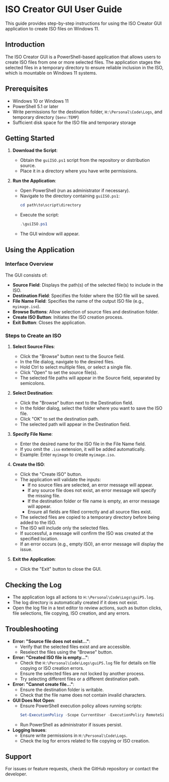 # ISO Creator GUI User Guide

This guide provides step-by-step instructions for using the ISO Creator GUI application to create ISO files on Windows 11.

## Introduction

The ISO Creator GUI is a PowerShell-based application that allows users to create ISO files from one or more selected files. The application stages the selected files in a temporary directory to ensure reliable inclusion in the ISO, which is mountable on Windows 11 systems.

## Prerequisites

- Windows 10 or Windows 11
- PowerShell 5.1 or later
- Write permissions for the destination folder, `H:\Personal\Code\Logs`, and temporary directory (`$env:TEMP`)
- Sufficient disk space for the ISO file and temporary storage

## Getting Started

1. **Download the Script**:
   - Obtain the `guiISO.ps1` script from the repository or distribution source.
   - Place it in a directory where you have write permissions.

2. **Run the Application**:
   - Open PowerShell (run as administrator if necessary).
   - Navigate to the directory containing `guiISO.ps1`:
     ```powershell
     cd path\to\script\directory
     ```
   - Execute the script:
     ```powershell
     .\guiISO.ps1
     ```
   - The GUI window will appear.

## Using the Application

### Interface Overview

The GUI consists of:
- **Source Field**: Displays the path(s) of the selected file(s) to include in the ISO.
- **Destination Field**: Specifies the folder where the ISO file will be saved.
- **File Name Field**: Specifies the name of the output ISO file (e.g., `myimage.iso`).
- **Browse Buttons**: Allow selection of source files and destination folder.
- **Create ISO Button**: Initiates the ISO creation process.
- **Exit Button**: Closes the application.

### Steps to Create an ISO

1. **Select Source Files**:
   - Click the "Browse" button next to the Source field.
   - In the file dialog, navigate to the desired files.
   - Hold Ctrl to select multiple files, or select a single file.
   - Click "Open" to set the source file(s).
   - The selected file paths will appear in the Source field, separated by semicolons.

2. **Select Destination**:
   - Click the "Browse" button next to the Destination field.
   - In the folder dialog, select the folder where you want to save the ISO file.
   - Click "OK" to set the destination path.
   - The selected path will appear in the Destination field.

3. **Specify File Name**:
   - Enter the desired name for the ISO file in the File Name field.
   - If you omit the `.iso` extension, it will be added automatically.
   - Example: Enter `myimage` to create `myimage.iso`.

4. **Create the ISO**:
   - Click the "Create ISO" button.
   - The application will validate the inputs:
     - If no source files are selected, an error message will appear.
     - If any source file does not exist, an error message will specify the missing file.
     - If the destination folder or file name is empty, an error message will appear.
     - Ensure all fields are filled correctly and all source files exist.
   - The selected files are copied to a temporary directory before being added to the ISO.
   - The ISO will include only the selected files.
   - If successful, a message will confirm the ISO was created at the specified location.
   - If an error occurs (e.g., empty ISO), an error message will display the issue.

5. **Exit the Application**:
   - Click the "Exit" button to close the GUI.

## Checking the Log

- The application logs all actions to `H:\Personal\Code\Logs\guiPS.log`.
- The log directory is automatically created if it does not exist.
- Open the log file in a text editor to review actions, such as button clicks, file selections, file copying, ISO creation, and any errors.

## Troubleshooting

- **Error: "Source file does not exist..."**:
  - Verify that the selected files exist and are accessible.
  - Reselect the files using the "Browse" button.
- **Error: "Created ISO file is empty..."**:
  - Check the `H:\Personal\Code\Logs\guiPS.log` file for details on file copying or ISO creation errors.
  - Ensure the selected files are not locked by another process.
  - Try selecting different files or a different destination path.
- **Error: "Cannot create file..."**:
  - Ensure the destination folder is writable.
  - Check that the file name does not contain invalid characters.
- **GUI Does Not Open**:
  - Ensure PowerShell execution policy allows running scripts:
    ```powershell
    Set-ExecutionPolicy -Scope CurrentUser -ExecutionPolicy RemoteSigned
    ```
  - Run PowerShell as administrator if issues persist.
- **Logging Issues**:
  - Ensure write permissions in `H:\Personal\Code\Logs`.
  - Check the log for errors related to file copying or ISO creation.

## Support

For issues or feature requests, check the GitHub repository or contact the developer.
